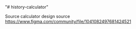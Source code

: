 "# history-calculator" 

Source calculator design source
https://www.figma.com/community/file/1041082497681424521